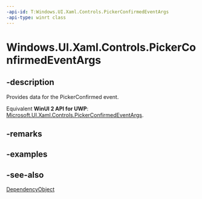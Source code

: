 ```yaml
---
-api-id: T:Windows.UI.Xaml.Controls.PickerConfirmedEventArgs
-api-type: winrt class
---
```


<!-- Class syntax.
public class PickerConfirmedEventArgs : Windows.UI.Xaml.DependencyObject, Windows.UI.Xaml.Controls.IPickerConfirmedEventArgs
-->

# Windows.UI.Xaml.Controls.PickerConfirmedEventArgs

## -description
Provides data for the PickerConfirmed event.

Equivalent **WinUI 2 API for UWP**: [Microsoft.UI.Xaml.Controls.PickerConfirmedEventArgs](/windows/winui/api/microsoft.ui.xaml.controls.pickerconfirmedeventargs).

## -remarks

## -examples

## -see-also
[DependencyObject](../windows.ui.xaml/dependencyobject.md)
